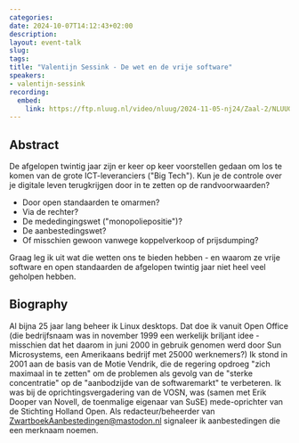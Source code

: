 ```yaml
---
categories:
date: 2024-10-07T14:12:43+02:00
description:
layout: event-talk
slug:
tags:
title: "Valentijn Sessink - De wet en de vrije software"
speakers:
- valentijn-sessink
recording:
  embed:
    link: https://ftp.nluug.nl/video/nluug/2024-11-05-nj24/Zaal-2/NLUUG-NJ24-ValentijnSessink-DeWetEnVrijeSoftware.mkv
---
```


## Abstract

De afgelopen twintig jaar zijn er keer op keer voorstellen gedaan om los te komen van de grote ICT-leveranciers ("Big Tech"). Kun je de controle over je digitale leven terugkrijgen door in te zetten op de randvoorwaarden?

* Door open standaarden te omarmen?
* Via de rechter?
* De mededingingswet ("monopoliepositie")?
* De aanbestedingswet?
* Of misschien gewoon vanwege koppelverkoop of prijsdumping?

Graag leg ik uit wat die wetten ons te bieden hebben - en waarom ze vrije software en open standaarden de afgelopen twintig jaar niet heel veel geholpen hebben.

## Biography

Al bijna 25 jaar lang beheer ik Linux desktops. Dat doe ik vanuit Open Office (die bedrijfsnaam was in november 1999 een werkelijk briljant idee - misschien dat het daarom in juni 2000 in gebruik genomen werd door Sun Microsystems, een Amerikaans bedrijf met 25000 werknemers?) Ik stond in 2001 aan de basis van de Motie Vendrik, die de regering opdroeg "zich maximaal in te zetten" om de problemen als gevolg van de "sterke concentratie" op de "aanbodzijde van de softwaremarkt" te verbeteren. Ik was bij de oprichtingsvergadering van de VOSN, was (samen met Erik Dooper van Novell, de toenmalige eigenaar van SuSE) mede-oprichter van de Stichting Holland Open.
Als redacteur/beheerder van ZwartboekAanbestedingen@mastodon.nl signaleer ik aanbestedingen die een merknaam noemen.

